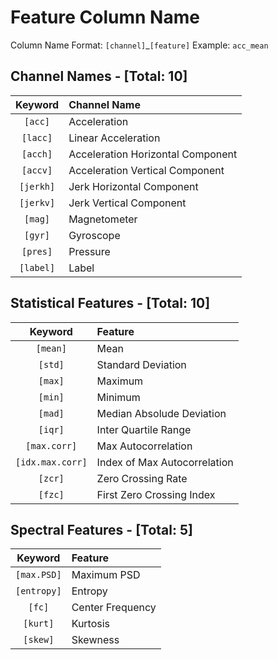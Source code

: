 # Feature Column Name

Column Name Format: `[channel]`_`[feature]` Example: `acc_mean`
 

## **Channel** Names - [Total: 10]

  
| Keyword | Channel Name |
| :-----: | :-------------------------------- |
|`[acc]`  | Acceleration |
|`[lacc]`  | Linear Acceleration |
|`[acch]`  | Acceleration Horizontal Component |
|`[accv]`  | Acceleration Vertical Component |
|`[jerkh]`  | Jerk Horizontal Component |
|`[jerkv]`  | Jerk Vertical Component |
|`[mag]`  | Magnetometer |
|`[gyr]`  | Gyroscope |
|`[pres]`  | Pressure |
|`[label]`  | Label |

  

## **Statistical** Features - [Total: 10]

  

| Keyword | Feature |
| :--------------:| :--------------------------- |
|`[mean]`  | Mean |
|`[std]`  | Standard Deviation |
|`[max]`  | Maximum |
|`[min]`  | Minimum |
|`[mad]`  | Median Absolude Deviation |
|`[iqr]`  | Inter Quartile Range |
|`[max.corr]`  | Max Autocorrelation |
|`[idx.max.corr]`  | Index of Max Autocorrelation |
|`[zcr]`  | Zero Crossing Rate |
|`[fzc]`  | First Zero Crossing Index |

  

## **Spectral** Features - [Total: 5]
 

| Keyword | Feature |
| :---------:| :--------------- |
|`[max.PSD]`  | Maximum PSD |
|`[entropy]`  | Entropy |
|`[fc]`  | Center Frequency |
|`[kurt]`  | Kurtosis |
|`[skew]`  | Skewness |
